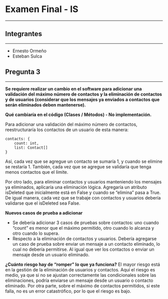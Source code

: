 # Examen Final - IS
---

## Integrantes
---
* Ernesto Ormeño
* Esteban Sulca

## Pregunta 3
---

**Se requiere realizar un cambio en el software para adicionar una validación del máximo número de contactos y la eliminación de contactos y de usuarios (considerar que los mensajes ya enviados a contactos que serán eliminados deben mantenerse).**

**Qué cambiaría en el código (Clases / Métodos) - No implementación.**

Para adicionar una validación del máximo número de contactos, reestructuraría los contactos de un usuario de esta manera:

```
contacts: {
	count: int,
	list: Contact[]
}
```

Así, cada vez que se agregue un contacto se sumaría 1, y cuando se elimine se restaría 1. También, cada vez que se agregue se validaría que tenga menos contactos que el límite. 

Por otro lado, para eliminar contactos y usuarios manteniendo los mensajes ya eliminados, aplicaría una eliminación lógica. Agregaría un atributo isDeleted que inicialmente está en False y cuando se “elimina” pasa a True. De igual manera, cada vez que se trabaje con contactos y usuarios debería validarse que el isDeleted sea False. 


**Nuevos casos de prueba a adicionar**
* Se debería adicionar 3 casos de pruebas sobre contactos: uno cuando “count” es menor que el máximo permitido, otro cuando lo alcanza y otro cuando lo supera. 
* Respecto a la eliminación de contactos y usuarios. Debería agregarse un caso de prueba sobre enviar un mensaje a un contacto eliminado, lo cual no debería permitirse. Al igual que ver los contactos o enviar un mensaje desde un usuario eliminado. 

**¿Cuánto riesgo hay de “romper” lo que ya funciona?**
El mayor riesgo está en la gestión de la eliminación de usuarios y contactos. Aquí el riesgo es medio, ya que si no se ajustan correctamente las condicionales sobre las eliminaciones, podría enviarse un mensaje desde un usuario o contacto eliminado. Por otra parte, sobre el máximo de contactos permitidos, si este falla, no es un error catastrófico, por lo que el riesgo es bajo. 
